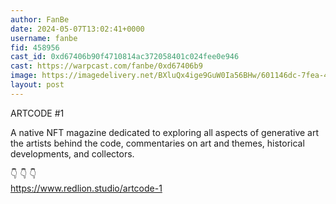 ```yaml
---
author: FanBe
date: 2024-05-07T13:02:41+0000
username: fanbe
fid: 458956
cast_id: 0xd67406b90f4710814ac372058401c024fee0e946
cast: https://warpcast.com/fanbe/0xd67406b9
image: https://imagedelivery.net/BXluQx4ige9GuW0Ia56BHw/601146dc-7fea-4043-f4e4-a63b4ef4e100/original
layout: post
---
```

ARTCODE #1  
  
A native NFT magazine dedicated to exploring all aspects of generative art the artists behind the code, commentaries on art and themes, historical developments, and collectors.  
  
👇 👇 👇   
https://www.redlion.studio/artcode-1  

<img src='https://imagedelivery.net/BXluQx4ige9GuW0Ia56BHw/601146dc-7fea-4043-f4e4-a63b4ef4e100/original' alt='' referrerpolicy='no-referrer'/>
<img src='https://imagedelivery.net/BXluQx4ige9GuW0Ia56BHw/1511d791-1ec0-40ae-3560-bcf6d369a700/original' alt='' referrerpolicy='no-referrer'/>